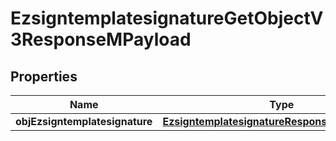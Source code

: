 

# EzsigntemplatesignatureGetObjectV3ResponseMPayload

## Properties

Name | Type | Description | Notes
------------ | ------------- | ------------- | -------------
**objEzsigntemplatesignature** | [**EzsigntemplatesignatureResponseCompoundV3**](EzsigntemplatesignatureResponseCompoundV3.md) |  | 




